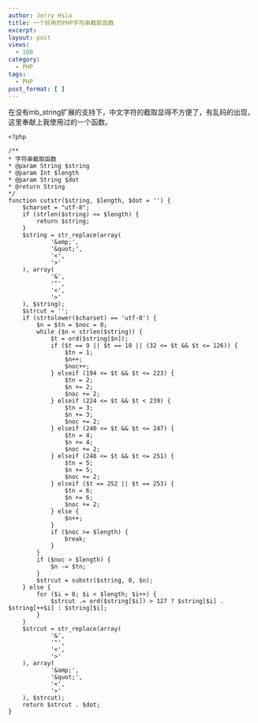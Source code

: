 ```yaml
---
author: Jerry Hsia
title: 一个好用的PHP字符串截取函数
excerpt:
layout: post
views:
  - 100
category:
  - PHP
tags:
  - PHP
post_format: [ ]
---
```

在没有mb_string扩展的支持下，中文字符的截取显得不方便了，有乱码的出现，这里奉献上我使用过的一个函数。

    <?php
    
    /**
    * 字符串截取函数
    * @param String $string
    * @param Int $length
    * @param String $dot
    * @return String
    */
    function cutstr($string, $length, $dot = '') {
        $charset = "utf-8";
        if (strlen($string) <= $length) {
            return $string;
        }
        $string = str_replace(array(
                '&amp;',
                '&quot;',
                '<',
                '>'
        ), array(
                '&',
                '"',
                '<',
                '>'
        ), $string);
        $strcut = '';
        if (strtolower($charset) == 'utf-8') {
            $n = $tn = $noc = 0;
            while ($n < strlen($string)) {
                $t = ord($string[$n]);
                if ($t == 9 || $t == 10 || (32 <= $t && $t <= 126)) {
                    $tn = 1;
                    $n++;
                    $noc++;
                } elseif (194 <= $t && $t <= 223) {
                    $tn = 2;
                    $n += 2;
                    $noc += 2;
                } elseif (224 <= $t && $t < 239) {
                    $tn = 3;
                    $n += 3;
                    $noc += 2;
                } elseif (240 <= $t && $t <= 247) {
                    $tn = 4;
                    $n += 4;
                    $noc += 2;
                } elseif (248 <= $t && $t <= 251) {
                    $tn = 5;
                    $n += 5;
                    $noc += 2;
                } elseif ($t == 252 || $t == 253) {
                    $tn = 6;
                    $n += 6;
                    $noc += 2;
                } else {
                    $n++;
                }
                if ($noc >= $length) {
                    break;
                }
            }
            if ($noc > $length) {
                $n -= $tn;
            }
            $strcut = substr($string, 0, $n);
        } else {
            for ($i = 0; $i < $length; $i++) {
                $strcut .= ord($string[$i]) > 127 ? $string[$i] . $string[++$i] : $string[$i];
            }
        }
        $strcut = str_replace(array(
                '&',
                '"',
                '<',
                '>'
        ), array(
                '&amp;',
                '&quot;',
                '<',
                '>'
        ), $strcut);
        return $strcut . $dot;
    }

 